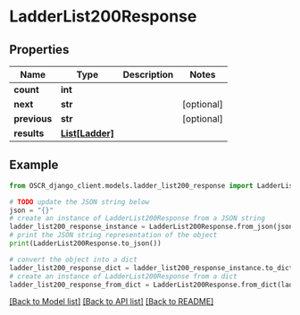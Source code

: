 # LadderList200Response


## Properties

Name | Type | Description | Notes
------------ | ------------- | ------------- | -------------
**count** | **int** |  | 
**next** | **str** |  | [optional] 
**previous** | **str** |  | [optional] 
**results** | [**List[Ladder]**](Ladder.md) |  | 

## Example

```python
from OSCR_django_client.models.ladder_list200_response import LadderList200Response

# TODO update the JSON string below
json = "{}"
# create an instance of LadderList200Response from a JSON string
ladder_list200_response_instance = LadderList200Response.from_json(json)
# print the JSON string representation of the object
print(LadderList200Response.to_json())

# convert the object into a dict
ladder_list200_response_dict = ladder_list200_response_instance.to_dict()
# create an instance of LadderList200Response from a dict
ladder_list200_response_from_dict = LadderList200Response.from_dict(ladder_list200_response_dict)
```
[[Back to Model list]](../README.md#documentation-for-models) [[Back to API list]](../README.md#documentation-for-api-endpoints) [[Back to README]](../README.md)



